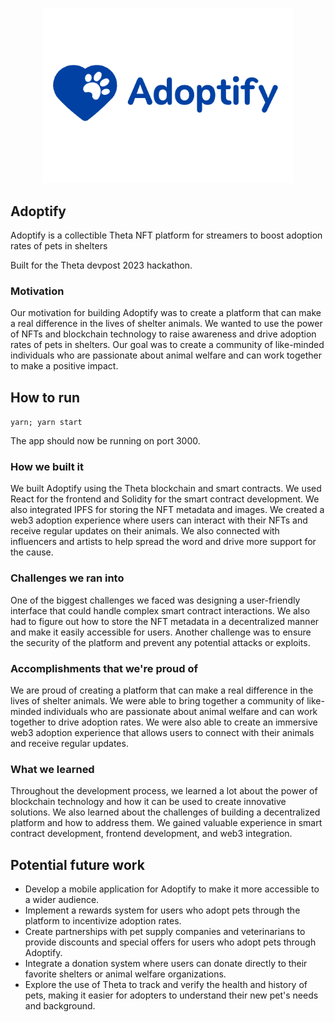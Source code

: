 <p align='center'>
    <img src="./img/logo_3_2.png" width=400 />
</p>

Adoptify
---



Adoptify is a collectible Theta NFT platform for streamers to boost adoption rates of pets in shelters

Built for the Theta devpost 2023 hackathon.
### Motivation
Our motivation for building Adoptify was to create a platform that can make a real difference in the lives of shelter animals. We wanted to use the power of NFTs and blockchain technology to raise awareness and drive adoption rates of pets in shelters. Our goal was to create a community of like-minded individuals who are passionate about animal welfare and can work together to make a positive impact.


## How to run
`yarn; yarn start`

The app should now be running on port 3000.

### How we built it
We built Adoptify using the Theta blockchain and smart contracts. We used React for the frontend and Solidity for the smart contract development. We also integrated IPFS for storing the NFT metadata and images. We created a web3 adoption experience where users can interact with their NFTs and receive regular updates on their animals. We also connected with influencers and artists to help spread the word and drive more support for the cause.

### Challenges we ran into
One of the biggest challenges we faced was designing a user-friendly interface that could handle complex smart contract interactions. We also had to figure out how to store the NFT metadata in a decentralized manner and make it easily accessible for users. Another challenge was to ensure the security of the platform and prevent any potential attacks or exploits.

### Accomplishments that we're proud of
We are proud of creating a platform that can make a real difference in the lives of shelter animals. We were able to bring together a community of like-minded individuals who are passionate about animal welfare and can work together to drive adoption rates. We were also able to create an immersive web3 adoption experience that allows users to connect with their animals and receive regular updates.

### What we learned
Throughout the development process, we learned a lot about the power of blockchain technology and how it can be used to create innovative solutions. We also learned about the challenges of building a decentralized platform and how to address them. We gained valuable experience in smart contract development, frontend development, and web3 integration.

## Potential future work
* Develop a mobile application for Adoptify to make it more accessible to a wider audience.
* Implement a rewards system for users who adopt pets through the platform to incentivize adoption rates.
* Create partnerships with pet supply companies and veterinarians to provide discounts and special offers for users who adopt pets through Adoptify.
* Integrate a donation system where users can donate directly to their favorite shelters or animal welfare organizations.
* Explore the use of Theta to track and verify the health and history of pets, making it easier for adopters to understand their new pet's needs and background.